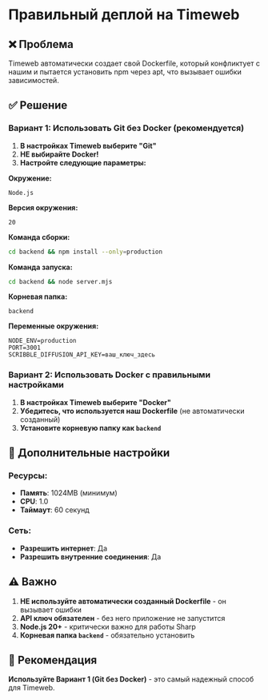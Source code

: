# Правильный деплой на Timeweb

## ❌ Проблема
Timeweb автоматически создает свой Dockerfile, который конфликтует с нашим и пытается установить npm через apt, что вызывает ошибки зависимостей.

## ✅ Решение

### Вариант 1: Использовать Git без Docker (рекомендуется)

1. **В настройках Timeweb выберите "Git"**
2. **НЕ выбирайте Docker!**
3. **Настройте следующие параметры:**

**Окружение:**
```
Node.js
```

**Версия окружения:**
```
20
```

**Команда сборки:**
```bash
cd backend && npm install --only=production
```

**Команда запуска:**
```bash
cd backend && node server.mjs
```

**Корневая папка:**
```
backend
```

**Переменные окружения:**
```env
NODE_ENV=production
PORT=3001
SCRIBBLE_DIFFUSION_API_KEY=ваш_ключ_здесь
```

### Вариант 2: Использовать Docker с правильными настройками

1. **В настройках Timeweb выберите "Docker"**
2. **Убедитесь, что используется наш Dockerfile** (не автоматически созданный)
3. **Установите корневую папку как `backend`**

## 🔧 Дополнительные настройки

### **Ресурсы:**
- **Память**: 1024MB (минимум)
- **CPU**: 1.0
- **Таймаут**: 60 секунд

### **Сеть:**
- **Разрешить интернет**: Да
- **Разрешить внутренние соединения**: Да

## ⚠️ Важно

1. **НЕ используйте автоматически созданный Dockerfile** - он вызывает ошибки
2. **API ключ обязателен** - без него приложение не запустится
3. **Node.js 20+** - критически важно для работы Sharp
4. **Корневая папка `backend`** - обязательно установить

## 🚀 Рекомендация

**Используйте Вариант 1 (Git без Docker)** - это самый надежный способ для Timeweb.
